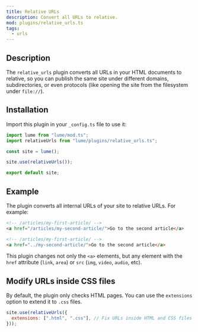 ```yaml
---
title: Relative URLs
description: Convert all URLs to relative.
mod: plugins/relative_urls.ts
tags:
  - urls
---
```


## Description

The `relative_urls` plugin converts all URLs in your HTML documents to relative,
so you can publish the same site under different domains, subdirectories, or
even protocols (like opening the site from the filesystem under `file://`).

## Installation

Import this plugin in your `_config.ts` file to use it:

```js
import lume from "lume/mod.ts";
import relativeUrls from "lume/plugins/relative_urls.ts";

const site = lume();

site.use(relativeUrls());

export default site;
```

## Example

The plugin converts all internal URLs of your site to relative URLs. For
example:

<lume-code>

```html {title="Input"}
<!-- /articles/my-first-article/ -->
<a href="/articles/my-second-article/">Go to the second article</a>
```

```html {title="Output"}
<!-- /articles/my-first-article/ -->
<a href="../my-second-article/">Go to the second article</a>
```

</lume-code>

This plugin changes not only the `<a>` elements, but any element with the `href`
attribute (`link`, `area`) or `src` (`img`, `video`, `audio`, etc).

## Modify URLs inside CSS files

By default, the plugin only checks HTML pages. You can use the `extensions`
option to extend it to `.css` files.

```js
site.use(relativeUrls({
  extensions: [".html", ".css"], // Fix URLs inside HTML and CSS files
}));
```
